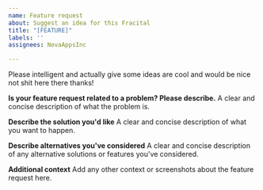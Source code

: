 ```yaml
---
name: Feature request
about: Suggest an idea for this Fracital
title: "[FEATURE]"
labels: ''
assignees: NovaAppsInc

---
```


Please intelligent and actually give some ideas are cool and would be nice not shit here there thanks!

**Is your feature request related to a problem? Please describe.**
A clear and concise description of what the problem is.

**Describe the solution you'd like**
A clear and concise description of what you want to happen.

**Describe alternatives you've considered**
A clear and concise description of any alternative solutions or features you've considered.

**Additional context**
Add any other context or screenshots about the feature request here.
